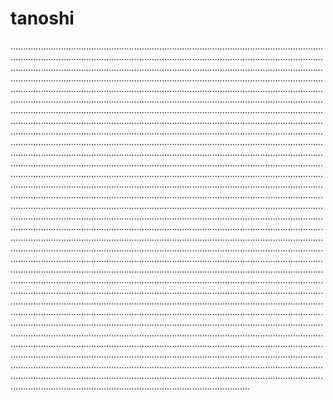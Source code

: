 # tanoshi
...............................................................................................................................................................................................................................................................................................................................................................................................................................................................................................................................................................................................................................................................................................................................................................................................................................................................................................................................................................................................................................................................................................................................................................................................................................................................................................................................................................................................................................................................................................................................................................................................................................................................................................................................................................................................................................................................................................................................................................................................................................................................................................................................................................................................................................................................................................................................................................................................................................................................................................................................................................................................................................................................................................................................................................................................................................................................................................................................................................................................................................................................................................................................................................................................................................................................................................................................................................................................................................................................................................................................................................................................................................................................................................................................................................................................................................................................................................................................................................................................................................................................................................................................................................................................................................
